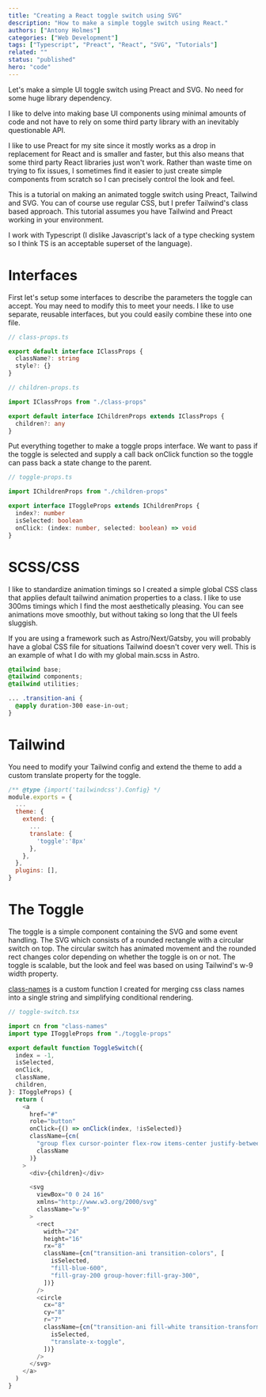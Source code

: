 ```yaml
---
title: "Creating a React toggle switch using SVG"
description: "How to make a simple toggle switch using React."
authors: ["Antony Holmes"]
categories: ["Web Development"]
tags: ["Typescript", "Preact", "React", "SVG", "Tutorials"]
related: ""
status: "published"
hero: "code"
---
```


Let's make a simple UI toggle switch using Preact and SVG. No need for some huge library dependency.

<!-- end -->

I like to delve into making base UI components using minimal amounts of code and not have to rely on some third party library with an inevitably questionable API.

I like to use Preact for my site since it mostly works as a drop in replacement for React and is smaller and faster, but this also means that some third party React libraries just won't work. Rather than waste time on trying to fix issues, I sometimes find it easier to just create simple components from scratch so I can precisely control the look and feel.

This is a tutorial on making an animated toggle switch using Preact, Tailwind and SVG. You can of course use regular CSS, but I prefer Tailwind's class based approach. This tutorial assumes you have Tailwind and Preact working in your environment.

I work with Typescript (I dislike Javascript's lack of a type checking system so I think TS is an acceptable superset of the language).

# Interfaces

First let's setup some interfaces to describe the parameters the toggle can accept. You may need to modify this to meet your needs. I like to use separate, reusable interfaces, but you could easily combine these into one file.

```typescript
// class-props.ts

export default interface IClassProps {
  className?: string
  style?: {}
}
```

```typescript
// children-props.ts

import IClassProps from "./class-props"

export default interface IChildrenProps extends IClassProps {
  children?: any
}
```

Put everything together to make a toggle props interface. We want to pass if the toggle is selected and supply a call back onClick function so the toggle can pass back a state change to the parent.

```typescript
// toggle-props.ts

import IChildrenProps from "./children-props"

export interface IToggleProps extends IChildrenProps {
  index?: number
  isSelected: boolean
  onClick: (index: number, selected: boolean) => void
}
```

# SCSS/CSS

I like to standardize animation timings so I created a simple global CSS class that applies default tailwind animation properties to a class. I like to use 300ms timings which I find the most aesthetically pleasing. You can see animations move smoothly, but without taking so long that the UI feels sluggish.

If you are using a framework such as Astro/Next/Gatsby, you will probably have a global CSS file for situations Tailwind doesn't cover very well. This is an example of what I do with my global main.scss in Astro.

```css
@tailwind base;
@tailwind components;
@tailwind utilities;

... .transition-ani {
  @apply duration-300 ease-in-out;
}
```

# Tailwind

You need to modify your Tailwind config and extend the theme to add a custom translate property for the toggle.

```javascript
/** @type {import('tailwindcss').Config} */
module.exports = {
  ...
  theme: {
    extend: {
      ...
      translate: {
        'toggle':'8px'
      },
    },
  },
  plugins: [],
}
```

# The Toggle

The toggle is a simple component containing the SVG and some event handling. The SVG which consists of a rounded rectangle with a circular switch on top. The circular switch has animated movement and the rounded rect changes color depending on whether the toggle is on or not. The toggle is scalable, but the look and feel was based on using Tailwind's w-9 width property.

[class-names](/blog/2023-01-01-class-names) is a custom function I created for merging css class names into a single string and simplifying conditional rendering.

```typescript
// toggle-switch.tsx

import cn from "class-names"
import type IToggleProps from "./toggle-props"

export default function ToggleSwitch({
  index = -1,
  isSelected,
  onClick,
  className,
  children,
}: IToggleProps) {
  return (
    <a
      href="#"
      role="button"
      onClick={() => onClick(index, !isSelected)}
      className={cn(
        "group flex cursor-pointer flex-row items-center justify-between gap-x-4",
        className
      )}
    >
      <div>{children}</div>

      <svg
        viewBox="0 0 24 16"
        xmlns="http://www.w3.org/2000/svg"
        className="w-9"
      >
        <rect
          width="24"
          height="16"
          rx="8"
          className={cn("transition-ani transition-colors", [
            isSelected,
            "fill-blue-600",
            "fill-gray-200 group-hover:fill-gray-300",
          ])}
        />
        <circle
          cx="8"
          cy="8"
          r="7"
          className={cn("transition-ani fill-white transition-transform", [
            isSelected,
            "translate-x-toggle",
          ])}
        />
      </svg>
    </a>
  )
}
```
